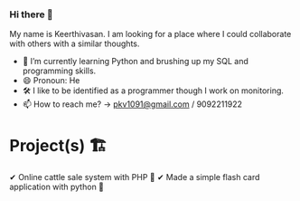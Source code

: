 ### Hi there 👋

My name is Keerthivasan. I am looking for a place where I could collaborate with others with a similar thoughts.

- 🌱 I’m currently learning Python and brushing up my SQL and programming skills.
- 😄 Pronoun: He
- 🛠️ I like to be identified as a programmer though I work on monitoring. 
- 📫 How to reach me? -> pkv1091@gmail.com / 9092211922

# Project(s) 🏗️
✔ Online cattle sale system with PHP 🐘 
✔ Made a simple flash card application with python 🐍



<!--
**KeerthivsasanP/KeerthivsasanP** is a ✨ _special_ ✨ repository because its `README.md` (this file) appears on your GitHub profile.

Here are some ideas to get you started:

- 🔭 I’m currently working on .
- 🌱 I’m currently learning Python
- 👯 I’m looking to collaborate on 
- 🤔 I’m looking for help with ...
- 💬 Ask me about ...
- 📫 How to reach me: 
- 😄 Pronoun: 
- ⚡ Fun fact: ...
-->

